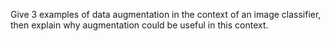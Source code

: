 Give 3 examples of data augmentation in the context of an image classifier, then explain why augmentation could be useful in this context.